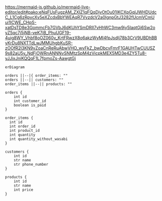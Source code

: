 https://mermaid-js.github.io/mermaid-live-editor/edit#pako:eNqFUsFugzAM_ZXIZ1qFQqDjvOtOu01IKCXpGqlJWHDUdcC_L1Cg6zRpycXv5eXZcdxBbYWEAqR7VvzdcV2a0lgnpGtJ3282fUcmVCmUui1ICWE_CHpS-xatDsTD8e3GommcFb7GVbJ6dKUhYSmDRIl7vHhWC3mw9iy5IaqtGj6Sw2oyZ5qc7j5jNB-veK7iB_PhuUGF19-4uig8WY_Vhbf8oOZ060v_KrtFRwzX8o6akzWyMl4fpJsdlj78b3CrV9UBDhBByKrDu8NXTTdLwJMMUhgbKuSR-zOOfR2l3KN9vZoaCnReRuAbwVHO_wvFkZ_bwDbcvFmrF1GAUHTwCUUSZ9s82aU5y_NdFjOWRnANNNvSNMtzSpM4zVicpkMEX5MD3e4ZY5Tu8-yJJixJniKQQqF1L7fpmoZs-AawgtGj

```mermaid
erDiagram

orders ||--|{ order_items: ""
orders ||--|| customers: ""
order_items ||--|| products: ""

orders {
    int id
    int customer_id
    boolean is_paid
}

order_items {
  int id
  int order_id
  int product_id
  int quantity
  int quantity_without_wasabi
}

customers {
    int id
    str name
    str phone_number
}

products {
    int id
    str name
    int price
}
```
